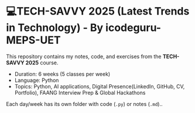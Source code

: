 # 💻TECH-SAVVY 2025 (Latest Trends in Technology) - By icodeguru-MEPS-UET

This repository contains my notes, code, and exercises from the **TECH-SAVVY 2025** course.  
- Duration: 6 weeks (5 classes per week)
- Language: Python
- Topics: Python, AI applications, Digital Presence(LinkedIn, GitHub, CV, Portfolio), FAANG Interview Prep & Global Hackathons

Each day/week has its own folder with code (`.py`) or notes (`.md`)..
